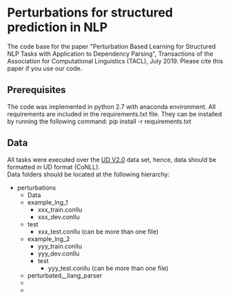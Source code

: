 # Perturbations for structured prediction in NLP

The code base for the paper "Perturbation Based Learning for Structured NLP Tasks with Application to Dependency Parsing", Transactions of the Association for Computational Linguistics (TACL), July 2019.
Please cite this paper if you use our code.

## Prerequisites
The code was implemented in python 2.7 with anaconda environment. 
All requirements are included in the requirements.txt file. They can be installed by running the following command: pip install -r requirements.txt


## Data
All tasks were executed over the [UD V2.0](https://universaldependencies.org) data set, hence, data should be formatted in UD format (CoNLL).\
Data folders should be located at the following hierarchy:
- perturbations 
  - Data 
   - example_lng_1
     - xxx_train.conllu
     - xxx_dev.conllu
   - test
     - xxx_test.conllu (can be more than one file)
   - example_lng_2
     - yyy_train.conllu
     - yyy_dev.conllu
     - test
       - yyy_test.conllu (can be more than one file)
   - perturbated__liang_parser
   - 
   - 
	
